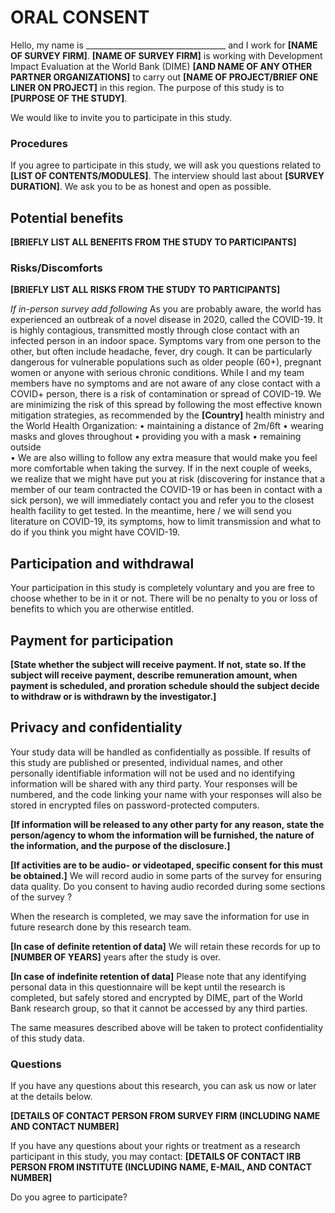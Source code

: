# ORAL CONSENT

Hello, my name is ___________________________________ and I work for **[NAME OF SURVEY FIRM]**.
**[NAME OF SURVEY FIRM]** is working with Development Impact Evaluation at the World Bank (DIME)
**[AND NAME OF ANY OTHER PARTNER ORGANIZATIONS]** to carry out **[NAME OF PROJECT/BRIEF ONE LINER ON PROJECT]** in this region.
The purpose of this study is to **[PURPOSE OF THE STUDY]**.   

We would like to invite you to participate in this study.

### Procedures
If you agree to participate in this study, we will ask you questions related to **[LIST OF CONTENTS/MODULES]**.
The interview should last about **[SURVEY DURATION]**.
We ask you to be as honest and open as possible.

## Potential benefits
**[BRIEFLY LIST ALL BENEFITS FROM THE STUDY TO PARTICIPANTS]**

### Risks/Discomforts
 **[BRIEFLY LIST ALL RISKS FROM THE STUDY TO PARTICIPANTS]**

_If in-person survey add following_
As you are probably aware, the world has experienced an outbreak of a novel disease in 2020, called the COVID-19. It is highly contagious, transmitted mostly through close contact with an infected person in an indoor space. Symptoms vary from one person to the other, but often include headache, fever, dry cough. It can be particularly dangerous for vulnerable populations such as older people (60+), pregnant women or anyone with serious chronic conditions.
While I and my team members have no symptoms and are not aware of any close contact with a COVID+ person, there is a risk of contamination or spread of COVID-19. We are minimizing the risk of this spread by following the most effective known mitigation strategies, as recommended by the **[Country]** health ministry and the World Health Organization:
•	maintaining a distance of 2m/6ft
•	wearing masks and gloves throughout
•	providing you with a mask
•	remaining outside  
•	<any other protocols>
We are also willing to follow any extra measure that would make you feel more comfortable when taking the survey.
If in the next couple of weeks, we realize that we might have put you at risk (discovering for instance that a member of our team contracted the COVID-19 or has been in contact with a sick person), we will immediately contact you and refer you to the closest health facility to get tested. In the meantime, here / we will send you literature on COVID-19, its symptoms, how to limit transmission and what to do if you think you might have COVID-19.


## Participation and withdrawal
Your participation in this study is completely voluntary and you are free to choose whether to be in it or not. There will be no penalty to you or loss of benefits to which you are otherwise entitled.


## Payment for participation

**[State whether the subject will receive payment. If not, state so.
If the subject will receive payment, describe remuneration amount, when payment is scheduled,
and proration schedule should the subject decide to withdraw or is withdrawn by the investigator.]**

## Privacy and confidentiality
Your study data will be handled as confidentially as possible. If results of this study are published or presented, individual names, and other personally identifiable information will not be used and no identifying information will be shared with any third party. Your responses will be numbered, and the code linking your name with your responses will also be stored in encrypted files on
password-protected computers.

**[If information will be released to any other party for any reason,
state the person/agency to whom the information will be furnished, the nature of the information,
and the purpose of the disclosure.]**

**[If activities are to be audio- or videotaped, specific consent for this must be obtained.]** We will record audio in some parts of the survey for ensuring data quality. Do you consent to having audio recorded during some sections of the survey ?

When the research is completed, we may save the information for use in future research done by this research team.

**[In case of definite  retention of data]** We will retain these records for up to **[NUMBER OF YEARS]** years after the study is over.

**[In case of indefinite retention of data]** Please note that any identifying personal data in this questionnaire will be kept until the research is completed, but safely stored and encrypted by DIME, part of the World Bank research group, so that it cannot be accessed by any third parties.

The same measures described above will be taken to protect confidentiality of this study data.


### Questions
If you have any questions about this research, you can ask us now or later at the details below.

**[DETAILS OF CONTACT PERSON FROM SURVEY FIRM (INCLUDING NAME AND CONTACT NUMBER]**

If you have any questions about your rights or treatment as a research participant in this study, you may contact:
**[DETAILS OF CONTACT IRB PERSON FROM INSTITUTE (INCLUDING NAME, E-MAIL, AND CONTACT NUMBER]**

Do you agree to participate?
